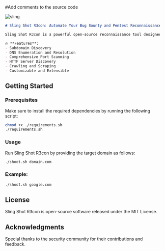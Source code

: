 #Add comments to the source code

![sling](https://github.com/haqqibrahim/Sling-Shot-R3con/assets/68786496/d32453c2-91fa-4236-8b13-f1adeacd9842)

```markdown
# Sling Shot R3con: Automate Your Bug Bounty and Pentest Reconnaissance 🎯

Sling Shot R3con is a powerful open-source reconnaissance tool designed to automate and streamline the initial phase of bug bounty and penetration testing engagements. Discover subdomains, perform DNS enumeration, conduct port scanning, identify HTTP servers, and more—all with a single command.

🔥 **Features**:
- Subdomain Discovery
- DNS Enumeration and Resolution
- Comprehensive Port Scanning
- HTTP Server Discovery
- Crawling and Scraping
- Customizable and Extensible
```
## Getting Started

### Prerequisites

Make sure to install the required dependencies by running the following script:

```bash
chmod +x ./requirements.sh
./requirements.sh
```

### Usage

Run Sling Shot R3con by providing the target domain as follows:

```bash
./shoot.sh domain.com
```

### Example:

```bash
./shoot.sh google.com
```

## License

Sling Shot R3con is open-source software released under the MIT License.

## Acknowledgments

Special thanks to the security community for their contributions and feedback.
